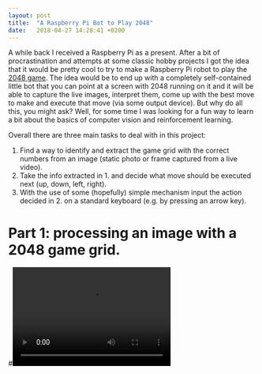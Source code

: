 ```yaml
---
layout: post
title:  "A Raspberry Pi Bot to Play 2048"
date:   2018-04-27 14:28:41 +0200
---
```



A while back I received a Raspberry Pi as a present. After a bit of procrastination and attempts at some classic hobby projects I got the idea that it would be pretty cool to try to make a
 Raspberry Pi robot to play the [2048 game](https://gabrielecirulli.github.io/2048/). The idea would be to end up with a completely self-contained little bot that you can point at a screen with 2048 running on it
 and it will be able to capture the live images, interpret them, come up with the best move to make and execute that move (via some output device). But why do all this, you might ask? Well, for some time I was looking for a fun way to learn a bit about the basics of computer vision and reinforcement learning.

 Overall there are three main tasks to deal with in this project:
 1. Find a way to identify and extract the game grid with the correct numbers from an image (static photo or frame captured from a live video).
 2. Take the info extracted in 1. and decide what move should be executed next (up, down, left, right).
 3. With the use of some (hopefully) simple mechanism input the action decided in 2. on a standard keyboard (e.g. by pressing an arrow key).

 # Part 1: processing an image with a 2048 game grid.





#<video src="video.mp4" width="320" height="200" controls preload></video>

